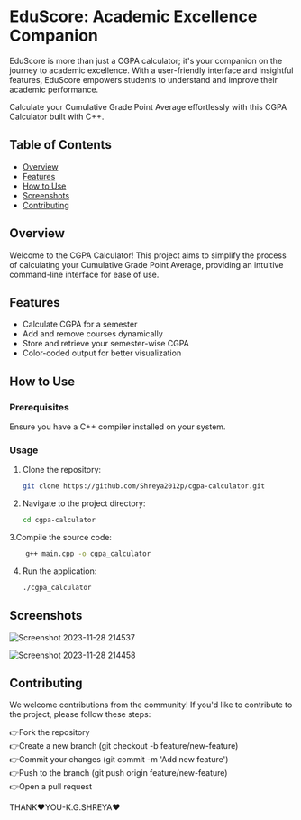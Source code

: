 
# EduScore: Academic Excellence Companion
 EduScore is more than just a CGPA calculator; it's your companion on the journey to academic excellence. With a user-friendly interface and insightful features, EduScore empowers students to understand and improve their academic performance.


Calculate your Cumulative Grade Point Average effortlessly with this CGPA Calculator built with C++.

## Table of Contents

- [Overview](#overview)
- [Features](#features)
- [How to Use](#how-to-use)
- [Screenshots](#screenshots)
- [Contributing](#contributing)

## Overview

Welcome to the CGPA Calculator! This project aims to simplify the process of calculating your Cumulative Grade Point Average, providing an intuitive command-line interface for ease of use.

## Features

- Calculate CGPA for a semester
- Add and remove courses dynamically
- Store and retrieve your semester-wise CGPA
- Color-coded output for better visualization

## How to Use

### Prerequisites

Ensure you have a C++ compiler installed on your system.

### Usage

1. Clone the repository:

   ```bash
   git clone https://github.com/Shreya2012p/cgpa-calculator.git
   ```
2. Navigate to the project directory:
   ```bash
   cd cgpa-calculator
   ```
   
3.Compile the source code:
```bash
    g++ main.cpp -o cgpa_calculator
 ```
    
4. Run the application:
    ```bash
    ./cgpa_calculator
    ```

## Screenshots
![Screenshot 2023-11-28 214537](https://github.com/Shreya2012p/CGPA/assets/96654167/2be5bc8e-896e-46c9-8adf-4e0c41e2640c)

![Screenshot 2023-11-28 214458](https://github.com/Shreya2012p/CGPA/assets/96654167/e28b4bdb-3ba1-47df-8b9d-4ac205a926ba)

## Contributing
We welcome contributions from the community! If you'd like to contribute to the project, please follow these steps:

👉Fork the repository</br>
👉Create a new branch (git checkout -b feature/new-feature)</br>
👉Commit your changes (git commit -m 'Add new feature')</br>
👉Push to the branch (git push origin feature/new-feature)</br>
👉Open a pull request</br>

THANK❤️YOU-K.G.SHREYA❤️
